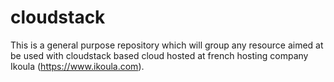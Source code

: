 cloudstack
==========

This is a general purpose repository which will group any resource aimed
at be used with cloudstack based cloud hosted at french hosting company
Ikoula (https://www.ikoula.com).
